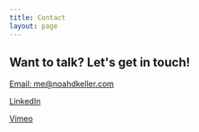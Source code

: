 ```yaml
---
title: Contact
layout: page
---
```


<h2>Want to talk? Let's get in touch!</h2>
<p> <a href="mailto:me@noahdkeller.com">Email: me@noahdkeller.com</a> </p>
<p> <a href="https://www.linkedin.com/in/noahkeller/">LinkedIn</a> </p>
<p> <a href="https://vimeo.com/noahkeller">Vimeo</a> </p>
